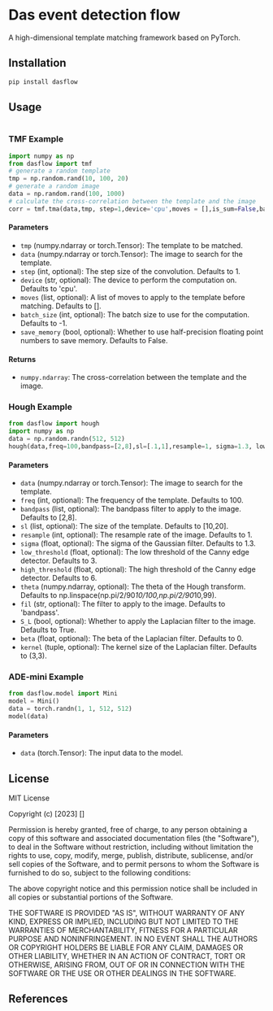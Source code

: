 # Das event detection flow
A high-dimensional template matching framework based on PyTorch.

## Installation
```bash
pip install dasflow
```

## Usage
```python

```

### TMF Example
```python
import numpy as np
from dasflow import tmf
# generate a random template
tmp = np.random.rand(10, 100, 20)
# generate a random image
data = np.random.rand(100, 1000)
# calculate the cross-correlation between the template and the image
corr = tmf.tma(data,tmp, step=1,device='cpu',moves = [],is_sum=False,batch_size=-1,half=False,save_memory=False)
```

#### Parameters
- `tmp` (numpy.ndarray or torch.Tensor): The template to be matched.
- `data` (numpy.ndarray or torch.Tensor): The image to search for the template.
- `step` (int, optional): The step size of the convolution. Defaults to 1.
- `device` (str, optional): The device to perform the computation on. Defaults to 'cpu'.
- `moves` (list, optional): A list of moves to apply to the template before matching. Defaults to [].
- `batch_size` (int, optional): The batch size to use for the computation. Defaults to -1.
- `save_memory` (bool, optional): Whether to use half-precision floating point numbers to save memory. Defaults to False.

#### Returns
- `numpy.ndarray`: The cross-correlation between the template and the image.

### Hough Example
```python
from dasflow import hough
import numpy as np
data = np.random.randn(512, 512)
hough(data,freq=100,bandpass=[2,8],sl=[.1,1],resample=1, sigma=1.3, low_threshold=3, high_threshold=6,theta=np.linspace(np.pi/2/90*10/100,np.pi/2/90*10,99), fil='bandpass', S_L=True,beta=0,kernel=(3,3))
```

#### Parameters
- `data` (numpy.ndarray or torch.Tensor): The image to search for the template.
- `freq` (int, optional): The frequency of the template. Defaults to 100.
- `bandpass` (list, optional): The bandpass filter to apply to the image. Defaults to [2,8].
- `sl` (list, optional): The size of the template. Defaults to [10,20].
- `resample` (int, optional): The resample rate of the image. Defaults to 1.
- `sigma` (float, optional): The sigma of the Gaussian filter. Defaults to 1.3.
- `low_threshold` (float, optional): The low threshold of the Canny edge detector. Defaults to 3.
- `high_threshold` (float, optional): The high threshold of the Canny edge detector. Defaults to 6.
- `theta` (numpy.ndarray, optional): The theta of the Hough transform. Defaults to np.linspace(np.pi/2/90*10/100,np.pi/2/90*10,99).
- `fil` (str, optional): The filter to apply to the image. Defaults to 'bandpass'.
- `S_L` (bool, optional): Whether to apply the Laplacian filter to the image. Defaults to True.
- `beta` (float, optional): The beta of the Laplacian filter. Defaults to 0.
- `kernel` (tuple, optional): The kernel size of the Laplacian filter. Defaults to (3,3).

### ADE-mini Example
```python
from dasflow.model import Mini
model = Mini()
data = torch.randn(1, 1, 512, 512)
model(data)
```
#### Parameters
- `data` (torch.Tensor): The input data to the model.

## License

MIT License

Copyright (c) [2023] []

Permission is hereby granted, free of charge, to any person obtaining a copy
of this software and associated documentation files (the "Software"), to deal
in the Software without restriction, including without limitation the rights
to use, copy, modify, merge, publish, distribute, sublicense, and/or sell
copies of the Software, and to permit persons to whom the Software is
furnished to do so, subject to the following conditions:

The above copyright notice and this permission notice shall be included in all
copies or substantial portions of the Software.

THE SOFTWARE IS PROVIDED "AS IS", WITHOUT WARRANTY OF ANY KIND, EXPRESS OR
IMPLIED, INCLUDING BUT NOT LIMITED TO THE WARRANTIES OF MERCHANTABILITY,
FITNESS FOR A PARTICULAR PURPOSE AND NONINFRINGEMENT. IN NO EVENT SHALL THE
AUTHORS OR COPYRIGHT HOLDERS BE LIABLE FOR ANY CLAIM, DAMAGES OR OTHER
LIABILITY, WHETHER IN AN ACTION OF CONTRACT, TORT OR OTHERWISE, ARISING FROM,
OUT OF OR IN CONNECTION WITH THE SOFTWARE OR THE USE OR OTHER DEALINGS IN THE
SOFTWARE.

## References

